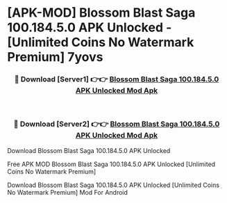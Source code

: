 # [APK-MOD] Blossom Blast Saga 100.184.5.0 APK Unlocked - [Unlimited Coins No Watermark Premium] 7yovs



<div align="center">
<h3>🔴 Download [Server1] 👉👉 <a href="https://momento.my/?title=Blossom_Blast_Saga_100.184.5.0_APK_Unlocked">Blossom Blast Saga 100.184.5.0 APK Unlocked Mod Apk</a></h3><br>

<h3>🔴 Download [Server2] 👉👉 <a href="https://momento.my/?title=Blossom_Blast_Saga_100.184.5.0_APK_Unlocked">Blossom Blast Saga 100.184.5.0 APK Unlocked Mod Apk</a></h3>
</div>



Download Blossom Blast Saga 100.184.5.0 APK Unlocked 

Free APK MOD Blossom Blast Saga 100.184.5.0 APK Unlocked [Unlimited Coins No Watermark Premium]

Download Blossom Blast Saga 100.184.5.0 APK Unlocked [Unlimited Coins No Watermark Premium] Mod For Android
